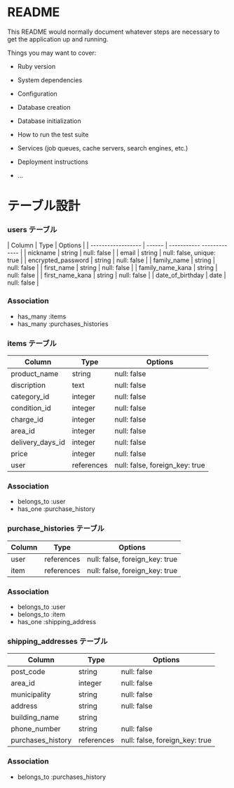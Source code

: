 # README

This README would normally document whatever steps are necessary to get the
application up and running.

Things you may want to cover:

* Ruby version

* System dependencies

* Configuration

* Database creation

* Database initialization

* How to run the test suite

* Services (job queues, cache servers, search engines, etc.)

* Deployment instructions

* ...
# テーブル設計

### users テーブル

| Column             | Type   | Options                   |
| ------------------ | ------ | ----------- ------------- |
| nickname           | string | null: false               |
| email              | string | null: false, unique: true |
| encrypted_password | string | null: false               |
| family_name        | string | null: false               |
| first_name         | string | null: false               |
| family_name_kana   | string | null: false               |
| first_name_kana    | string | null: false               |
| date_of_birthday   | date   | null: false               |

### Association

- has_many :items
- has_many :purchases_histories



### items テーブル

| Column                | Type        | Options                        |
| --------------------  | ----------- | ------------------------------ |
| product_name          | string      | null: false                    |
| discription           | text        | null: false                    |
| category_id           | integer     | null: false                    |
| condition_id          | integer     | null: false                    |
| charge_id             | integer     | null: false                    |
| area_id               | integer     | null: false                    |
| delivery_days_id      | integer     | null: false                    |
| price                 | integer     | null: false                    |
| user                  | references  | null: false, foreign_key: true |

### Association

- belongs_to :user
- has_one :purchase_history

### purchase_histories テーブル

| Column               | Type       | Options                        |
| ---------------------| ---------- | ------------------------------ |
| user                 | references | null: false, foreign_key: true |
| item                 | references | null: false, foreign_key: true |


### Association

- belongs_to :user
- belongs_to :item
- has_one :shipping_address

### shipping_addresses テーブル

| Column                | Type       | Options                        |
| --------------------- | ---------- | ------------------------------ |
| post_code             | string     | null: false                    |
| area_id               | integer    | null: false                    |
| municipality          | string     | null: false                    |
| address               | string     | null: false                    |
| building_name         | string     |                                |
| phone_number          | string     | null: false                    |
| purchases_history     | references | null: false, foreign_key: true |


### Association

- belongs_to :purchases_history
